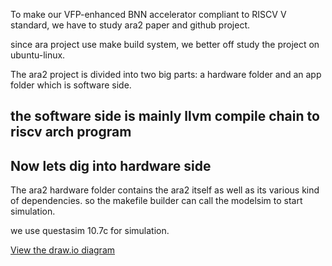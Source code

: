 To make our VFP-enhanced BNN accelerator compliant to RISCV V standard,
we have to study ara2 paper and github project.

since ara project use make build system,
we better off study the project on ubuntu-linux.

The ara2 project is divided into two big parts: a hardware folder and an app folder which is software side.

## the software side is mainly llvm compile chain to riscv arch program

## Now lets dig into hardware side
The ara2 hardware folder contains the ara2 itself as well as its various kind of dependencies.
so the makefile builder can call the modelsim to start simulation.

we use questasim 10.7c for simulation.

[View the draw.io diagram](./res/ara_soc.svg)
